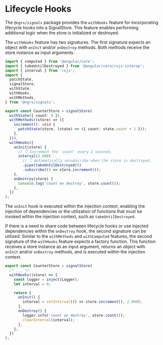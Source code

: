 # Lifecycle Hooks

The `@ngrx/signals` package provides the `withHooks` feature for incorporating lifecycle hooks into a SignalStore.
This feature enables performing additional logic when the store is initialized or destroyed.

The `withHooks` feature has two signatures.
The first signature expects an object with `onInit` and/or `onDestroy` methods.
Both methods receive the store instance as input arguments.

<ngrx-code-example header="counter.store.ts">

```ts
import { computed } from '@angular/core';
import { takeUntilDestroyed } from '@angular/core/rxjs-interop';
import { interval } from 'rxjs';
import {
  patchState,
  signalStore,
  withState,
  withHooks,
  withMethods,
} from '@ngrx/signals';

export const CounterStore = signalStore(
  withState({ count: 0 }),
  withMethods((store) => ({
    increment(): void {
      patchState(store, (state) => ({ count: state.count + 1 }));
    },
  })),
  withHooks({
    onInit(store) {
      // 👇 Increment the `count` every 2 seconds.
      interval(2_000)
        // 👇 Automatically unsubscribe when the store is destroyed.
        .pipe(takeUntilDestroyed())
        .subscribe(() => store.increment());
    },
    onDestroy(store) {
      console.log('count on destroy', store.count());
    },
  })
);
```

</ngrx-code-example>

The `onInit` hook is executed within the injection context, enabling the injection of dependencies or the utilization of functions that must be invoked within the injection context, such as `takeUntilDestroyed`.

If there is a need to share code between lifecycle hooks or use injected dependencies within the `onDestroy` hook, the second signature can be utilized.
Similar to the `withMethods` and `withComputed` features, the second signature of the `withHooks` feature expects a factory function.
This function receives a store instance as an input argument, returns an object with `onInit` and/or `onDestroy` methods, and is executed within the injection context.

<ngrx-code-example header="counter.store.ts">

```ts
export const CounterStore = signalStore(
  /* ... */
  withHooks((store) => {
    const logger = inject(Logger);
    let interval = 0;

    return {
      onInit() {
        interval = setInterval(() => store.increment(), 2_000);
      },
      onDestroy() {
        logger.info('count on destroy', store.count());
        clearInterval(interval);
      },
    };
  })
);
```

</ngrx-code-example>
